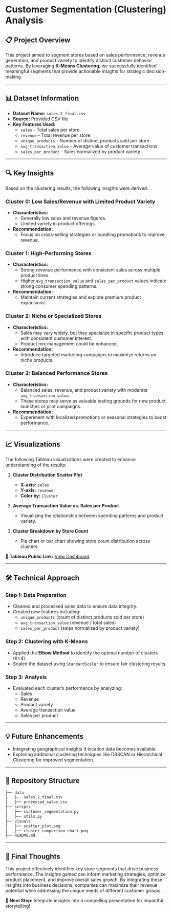 # Customer Segmentation (Clustering) Analysis

## 📋 Project Overview
This project aimed to segment stores based on sales performance, revenue generation, and product variety to identify distinct customer behavior patterns. By leveraging **K-Means Clustering**, we successfully identified meaningful segments that provide actionable insights for strategic decision-making.

---
## 📊 Dataset Information
- **Dataset Name:** `sales_2_final.csv`
- **Source:** Provided CSV file
- **Key Features Used:**
  - `sales` - Total sales per store
  - `revenue` - Total revenue per store
  - `unique_products` - Number of distinct products sold per store
  - `avg_transaction_value` - Average value of customer transactions
  - `sales_per_product` - Sales normalized by product variety

---
## 🔍 Key Insights
Based on the clustering results, the following insights were derived:

### **Cluster 0: Low Sales/Revenue with Limited Product Variety**
- **Characteristics:**
  - Generally low sales and revenue figures.
  - Limited variety in product offerings.
- **Recommendation:**
  - Focus on cross-selling strategies or bundling promotions to improve revenue.

### **Cluster 1: High-Performing Stores**
- **Characteristics:**
  - Strong revenue performance with consistent sales across multiple product lines.
  - Higher `avg_transaction_value` and `sales_per_product` values indicate strong consumer spending patterns.
- **Recommendation:**
  - Maintain current strategies and explore premium product expansions.

### **Cluster 2: Niche or Specialized Stores**
- **Characteristics:**
  - Sales may vary widely, but they specialize in specific product types with consistent customer interest.
  - Product mix management could be enhanced.
- **Recommendation:**
  - Introduce targeted marketing campaigns to maximize returns on niche products.

### **Cluster 3: Balanced Performance Stores**
- **Characteristics:**
  - Balanced sales, revenue, and product variety with moderate `avg_transaction_value`.
  - These stores may serve as valuable testing grounds for new product launches or pilot campaigns.
- **Recommendation:**
  - Experiment with localized promotions or seasonal strategies to boost performance.

---
## 📈 Visualizations
The following Tableau visualizations were created to enhance understanding of the results:

1. **Cluster Distribution Scatter Plot**
   - **X-axis:** `sales`
   - **Y-axis:** `revenue`
   - **Color by:** `Cluster`

2. **Average Transaction Value vs. Sales per Product**
   - Visualizing the relationship between spending patterns and product variety.

3. **Cluster Breakdown by Store Count**
   - Pie chart or bar chart showing store count distribution across clusters.

📌 **Tableau Public Link:** [View Dashboard](https://public.tableau.com/views/ClusterIdentification/cluster_dashboard?:language=en-US&:sid=&:redirect=auth&:display_count=n&:origin=viz_share_link)

---
## 🛠️ Technical Approach
### Step 1: Data Preparation
- Cleaned and processed sales data to ensure data integrity.
- Created new features including:
  - `unique_products` (count of distinct products sold per store)
  - `avg_transaction_value` (revenue / total sales)
  - `sales_per_product` (sales normalized by product variety)

### Step 2: Clustering with K-Means
- Applied the **Elbow Method** to identify the optimal number of clusters (K=4).
- Scaled the dataset using `StandardScaler` to ensure fair clustering results.

### Step 3: Analysis
- Evaluated each cluster’s performance by analyzing:
  - Sales
  - Revenue
  - Product variety
  - Average transaction value
  - Sales per product

---
## 💡 Future Enhancements
- Integrating geographical insights if location data becomes available.
- Exploring additional clustering techniques like DBSCAN or Hierarchical Clustering for improved segmentation.

---
## 📂 Repository Structure
```bash
├── data
│   ├── sales_2_final.csv
│   ├── processed_sales.csv
├── scripts
│   ├── customer_segmentation.py
│   ├── utils.py
├── visuals
│   ├── scatter_plot.png
│   ├── cluster_comparison_chart.png
├── README.md
```

---
## 📣 Final Thoughts
This project effectively identifies key store segments that drive business performance. The insights gained can inform marketing strategies, optimize product placement, and improve overall sales growth. By integrating these insights into business decisions, companies can maximize their revenue potential while addressing the unique needs of different customer groups.

🚀 **Next Step:** Integrate insights into a compelling presentation for impactful storytelling!

